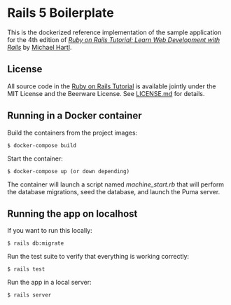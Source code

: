 # Rails 5 Boilerplate

This is the dockerized reference implementation of the sample application for the 4th edition of [*Ruby on Rails Tutorial: Learn Web Development with Rails*](http://www.railstutorial.org/) by [Michael Hartl](http://www.michaelhartl.com/).

## License

All source code in the [Ruby on Rails Tutorial](http://railstutorial.org/) is available jointly under the MIT License and the Beerware License. See [LICENSE.md](LICENSE.md) for details.

## Running in a Docker container

Build the containers from the project images:

```
$ docker-compose build
```

Start the container:

```
$ docker-compose up (or down depending)
```

The container will launch a script named _machine_start.rb_ that will perform the database migrations, seed the database, and launch the Puma server.

 
## Running the app on localhost

If you want to run this locally:

```
$ rails db:migrate
```

Run the test suite to verify that everything is working correctly:

```
$ rails test
```

Run the app in a local server:

```
$ rails server
```


